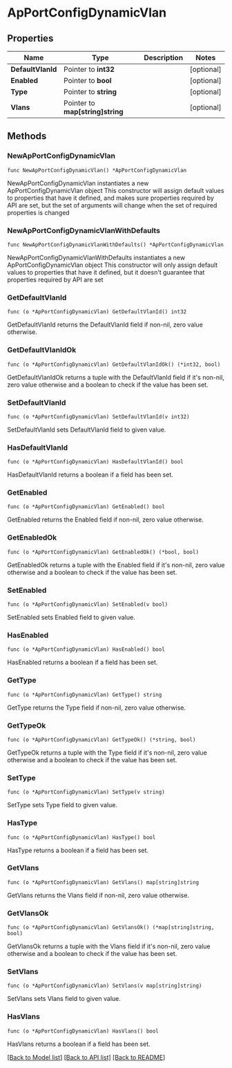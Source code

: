 # ApPortConfigDynamicVlan

## Properties

Name | Type | Description | Notes
------------ | ------------- | ------------- | -------------
**DefaultVlanId** | Pointer to **int32** |  | [optional] 
**Enabled** | Pointer to **bool** |  | [optional] 
**Type** | Pointer to **string** |  | [optional] 
**Vlans** | Pointer to **map[string]string** |  | [optional] 

## Methods

### NewApPortConfigDynamicVlan

`func NewApPortConfigDynamicVlan() *ApPortConfigDynamicVlan`

NewApPortConfigDynamicVlan instantiates a new ApPortConfigDynamicVlan object
This constructor will assign default values to properties that have it defined,
and makes sure properties required by API are set, but the set of arguments
will change when the set of required properties is changed

### NewApPortConfigDynamicVlanWithDefaults

`func NewApPortConfigDynamicVlanWithDefaults() *ApPortConfigDynamicVlan`

NewApPortConfigDynamicVlanWithDefaults instantiates a new ApPortConfigDynamicVlan object
This constructor will only assign default values to properties that have it defined,
but it doesn't guarantee that properties required by API are set

### GetDefaultVlanId

`func (o *ApPortConfigDynamicVlan) GetDefaultVlanId() int32`

GetDefaultVlanId returns the DefaultVlanId field if non-nil, zero value otherwise.

### GetDefaultVlanIdOk

`func (o *ApPortConfigDynamicVlan) GetDefaultVlanIdOk() (*int32, bool)`

GetDefaultVlanIdOk returns a tuple with the DefaultVlanId field if it's non-nil, zero value otherwise
and a boolean to check if the value has been set.

### SetDefaultVlanId

`func (o *ApPortConfigDynamicVlan) SetDefaultVlanId(v int32)`

SetDefaultVlanId sets DefaultVlanId field to given value.

### HasDefaultVlanId

`func (o *ApPortConfigDynamicVlan) HasDefaultVlanId() bool`

HasDefaultVlanId returns a boolean if a field has been set.

### GetEnabled

`func (o *ApPortConfigDynamicVlan) GetEnabled() bool`

GetEnabled returns the Enabled field if non-nil, zero value otherwise.

### GetEnabledOk

`func (o *ApPortConfigDynamicVlan) GetEnabledOk() (*bool, bool)`

GetEnabledOk returns a tuple with the Enabled field if it's non-nil, zero value otherwise
and a boolean to check if the value has been set.

### SetEnabled

`func (o *ApPortConfigDynamicVlan) SetEnabled(v bool)`

SetEnabled sets Enabled field to given value.

### HasEnabled

`func (o *ApPortConfigDynamicVlan) HasEnabled() bool`

HasEnabled returns a boolean if a field has been set.

### GetType

`func (o *ApPortConfigDynamicVlan) GetType() string`

GetType returns the Type field if non-nil, zero value otherwise.

### GetTypeOk

`func (o *ApPortConfigDynamicVlan) GetTypeOk() (*string, bool)`

GetTypeOk returns a tuple with the Type field if it's non-nil, zero value otherwise
and a boolean to check if the value has been set.

### SetType

`func (o *ApPortConfigDynamicVlan) SetType(v string)`

SetType sets Type field to given value.

### HasType

`func (o *ApPortConfigDynamicVlan) HasType() bool`

HasType returns a boolean if a field has been set.

### GetVlans

`func (o *ApPortConfigDynamicVlan) GetVlans() map[string]string`

GetVlans returns the Vlans field if non-nil, zero value otherwise.

### GetVlansOk

`func (o *ApPortConfigDynamicVlan) GetVlansOk() (*map[string]string, bool)`

GetVlansOk returns a tuple with the Vlans field if it's non-nil, zero value otherwise
and a boolean to check if the value has been set.

### SetVlans

`func (o *ApPortConfigDynamicVlan) SetVlans(v map[string]string)`

SetVlans sets Vlans field to given value.

### HasVlans

`func (o *ApPortConfigDynamicVlan) HasVlans() bool`

HasVlans returns a boolean if a field has been set.


[[Back to Model list]](../README.md#documentation-for-models) [[Back to API list]](../README.md#documentation-for-api-endpoints) [[Back to README]](../README.md)


